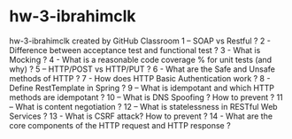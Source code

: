 # hw-3-ibrahimclk
hw-3-ibrahimclk created by GitHub Classroom
1 – SOAP vs Restful ?
2 - Difference between acceptance test and functional test ?
3 - What is Mocking ?
4 - What is a reasonable code coverage % for unit tests (and why) ?
5 – HTTP/POST vs HTTP/PUT ?
6 - What are the Safe and Unsafe methods of HTTP ?
7 - How does HTTP Basic Authentication work ?
8 - Define RestTemplate in Spring ?
9 – What is idempotant and which HTTP methods are idempotant ?
10 – What is DNS Spoofing ? How to prevent ?
11 – What is content negotiation ?
12 – What is statelessness in RESTful Web Services ?
13 - What is CSRF attack? How to prevent ?
14 - What are the core components of the HTTP request and HTTP response ?
